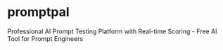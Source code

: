# promptpal
Professional AI Prompt Testing Platform with Real-time Scoring - Free AI Tool for Prompt Engineers
